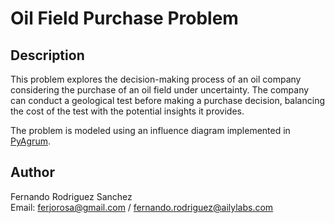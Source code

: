 # Oil Field Purchase Problem

## Description
This problem explores the decision-making process of an oil company considering the purchase of an oil field under uncertainty. The company can conduct a geological test before making a purchase decision, balancing the cost of the test with the potential insights it provides. 

The problem is modeled using an influence diagram implemented in [PyAgrum](https://pyagrum.readthedocs.io/).

## Author
Fernando Rodriguez Sanchez  
Email: <ferjorosa@gmail.com> / <fernando.rodriguez@ailylabs.com>